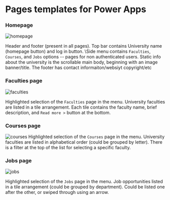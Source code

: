 # Pages templates for Power Apps

### Homepage
![homepage](images/homepage.heic)

Header and footer (present in all pages). Top bar contains University name (homepage button) and log in button. 
\Side menu contains ```Faculties```, ```Courses```, and ```Jobs``` options -- pages for non authenticated users. 
Static info about the university is the scrollable main body, beginning with an image banner/title.
The footer has contact informaiton/websiyt copyright/etc

### Faculties page
![faculties](images/faculties.heic)

Highlighted selection of the ```Faculties``` page in the menu. University faculties are listed in a tile arrangement. 
Each tile contains the faculty name, brief description, and ```Read more >``` button at the bottom.

### Courses page
![courses](images/courses.heic)
Highlighted selection of the ```Courses``` page in the menu. University faculties are listed in alphabetical order (could be grouped by letter).
There is a filter at the top of the list for selecting a specific faculty.

### Jobs page
![jobs](images/jobs.heic)

Highlighted selection of the ```Jobs``` page in the menu. Job opportunities listed in a tile arrangement (could be grouped by department). 
Could be listed one after the other, or swiped through using an arrow.
